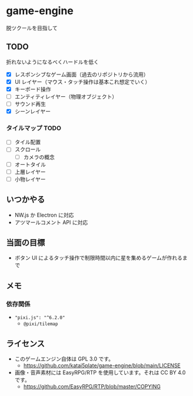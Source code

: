 # game-engine

脱ツクールを目指して

## TODO

折れないようになるべくハードルを低く

- [x] レスポンシブなゲーム画面（過去のリポジトリから流用）
- [x] UI レイヤー（マウス・タッチ操作は基本これ想定でいく）
- [x] キーボード操作
- [ ] エンティティレイヤー（物理オブジェクト）
- [ ] サウンド再生
- [x] シーンレイヤー

### タイルマップ TODO

- [ ] タイル配置
- [ ] スクロール
  - [ ] カメラの概念
- [ ] オートタイル
- [ ] 上層レイヤー
- [ ] 小物レイヤー

## いつかやる

- NW.js か Electron に対応
- アツマールコメント API に対応

## 当面の目標

- ボタン UI によるタッチ操作で制限時間以内に星を集めるゲームが作れるまで

## メモ

### 依存関係

- `"pixi.js": "^6.2.0"`
  - `@pixi/tilemap`

## ライセンス

- このゲームエンジン自体は GPL 3.0 です。
  - https://github.com/katai5plate/game-engine/blob/main/LICENSE
- 画像・音声素材には EasyRPG/RTP を使用しています。それは CC BY 4.0 です。
  - https://github.com/EasyRPG/RTP/blob/master/COPYING
